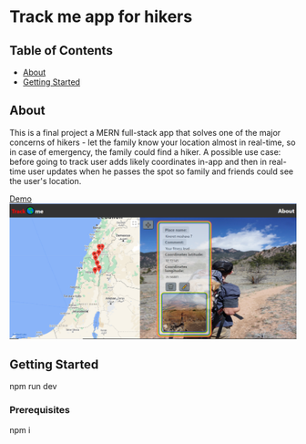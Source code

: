 # Track me app for hikers

## Table of Contents

- [About](#about)
- [Getting Started](#getting_started)

## About <a name = "about"></a>

This is a final project a MERN full-stack app that solves one of the
major concerns of hikers - let the family know your location almost in
real-time, so in case of emergency, the family could find a hiker. A
possible use case: before going to track user adds likely coordinates
in-app and then in real-time user updates when he passes the spot so
family and friends could see the user's location.

[Demo](https://track-me-project.herokuapp.com/)
![Screenshot](./client/src/assets/home.PNG?raw=true)

## Getting Started <a name = "getting_started"></a>

npm run dev

### Prerequisites

npm i

